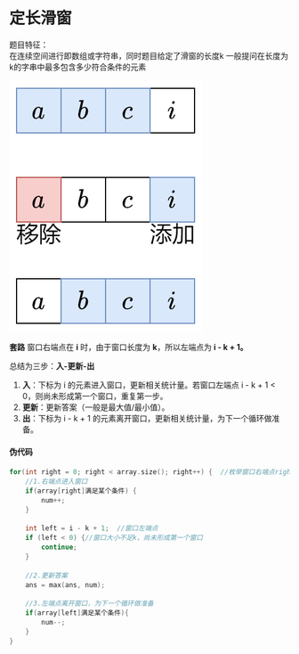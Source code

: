 # 定长滑窗

题目特征：  
在连续空间进行即数组或字符串，同时题目给定了滑窗的长度k
一般提问在长度为k的字串中最多包含多少符合条件的元素

![alt text](image.png)


**套路**
窗口右端点在 **i** 时，由于窗口长度为 **k**，所以左端点为 **i - k + 1。**

总结为三步：**入-更新-出**

1. **入**：下标为 i 的元素进入窗口，更新相关统计量。若窗口左端点 i - k + 1 < 0，则尚未形成第一个窗口，重复第一步。
2. **更新**：更新答案（一般是最大值/最小值）。
3. **出**：下标为 i - k + 1 的元素离开窗口，更新相关统计量，为下一个循环做准备。

#### 伪代码

```C++
for(int right = 0; right < array.size(); right++) {  //枚举窗口右端点right
	//1.右端点进入窗口
	if(array[right]满足某个条件) {
		num++;
	}

	int left = i - k + 1;  //窗口左端点
	if (left < 0) {//窗口大小不足k，尚未形成第一个窗口
		continue;
	}

	//2.更新答案
	ans = max(ans, num);

	//3.左端点离开窗口，为下一个循环做准备
	if(array[left]满足某个条件){
		num--;
	}
}
```
